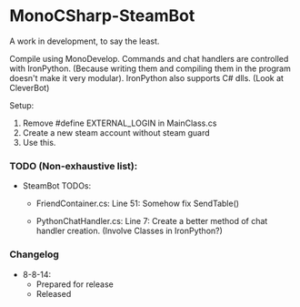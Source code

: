 # MonoCSharp-SteamBot
A work in development, to say the least.

Compile using MonoDevelop.
Commands and chat handlers are controlled with IronPython. 
(Because writing them and compiling them in the program doesn't make it very modular).
IronPython also supports C# dlls. (Look at CleverBot)

Setup:
1) Remove #define EXTERNAL_LOGIN in MainClass.cs
2) Create a new steam account without steam guard
3) Use this.

### TODO (Non-exhaustive list):
- SteamBot TODOs:

  - FriendContainer.cs: Line 51: Somehow fix SendTable()

  - PythonChatHandler.cs: Line 7: Create a better method of chat handler creation. (Involve Classes in IronPython?)


### Changelog
- 8-8-14:
  - Prepared for release
  - Released
  
